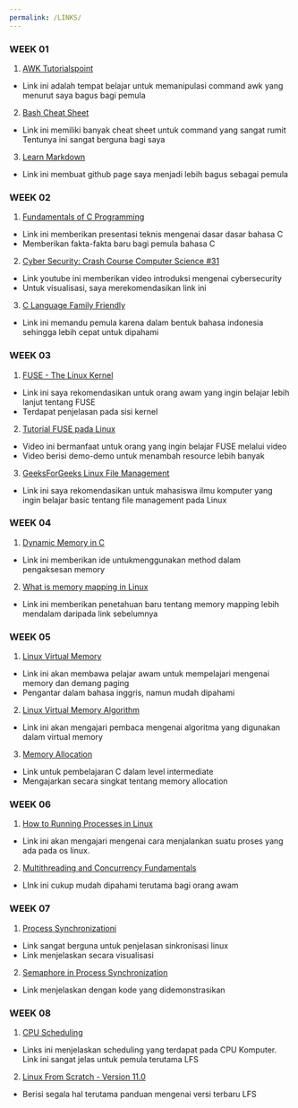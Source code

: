```yaml
---
permalink: /LINKS/
---
```


### WEEK 01
1. [AWK Tutorialspoint](https://www.tutorialspoint.com/awk/index.htmi)
* Link ini adalah tempat belajar untuk memanipulasi command awk yang 
menurut saya bagus bagi pemula
2. [Bash Cheat Sheet](https://www.educative.io/blog/bash-shell-command-cheat-sheet)
* Link ini memiliki banyak cheat sheet untuk command yang sangat rumit
Tentunya ini sangat berguna bagi saya
3. [Learn Markdown](https://www.markdownguide.org/)
* Link ini membuat github page saya menjadi lebih bagus sebagai pemula

### WEEK 02
1. [Fundamentals of C Programming](https://www.researchgate.net/publication/342640273_Fundamentals_of_C_Programming)
* Link ini memberikan presentasi teknis mengenai dasar dasar bahasa C
* Memberikan fakta-fakta baru bagi pemula bahasa C
2. [Cyber Security: Crash Course Computer Science #31](https://www.youtube.com/wach?v=bPVaO1J61n0)
* Link youtube ini memberikan video introduksi mengenai cybersecurity
* Untuk visualisasi, saya merekomendasikan link ini
3. [C Language Family Friendly](https://www.petanikode.com/tutorial/c/)
* Link ini memandu pemula karena dalam bentuk bahasa indonesia sehingga lebih cepat untuk dipahami

### WEEK 03
1. [FUSE - The Linux Kernel](https://www.kernel.org/doc/html/latest/filesystems/fuse.html)
* Link ini saya rekomendasikan untuk orang awam yang ingin belajar lebih lanjut tentang FUSE
* Terdapat penjelasan pada sisi kernel
2. [Tutorial FUSE pada Linux](https://www.youtube.com/watch?v=Utkwg9Mwtsg)
* Video ini bermanfaat untuk orang yang ingin belajar FUSE melalui video
* Video berisi demo-demo untuk menambah resource lebih banyak
3. [GeeksForGeeks Linux File Management](https://www.geeksforgeeks.org/file-management-in-linux/)
* Link ini saya rekomendasikan untuk mahasiswa ilmu komputer yang ingin belajar basic tentang file management pada Linux

### WEEK 04
1. [Dynamic Memory in C](https://www.geesforgeeks.org/dynamic-memory-allocation-in-c-using-malloc-calloc-free-and-realloc/)
* Link ini memberikan ide untukmenggunakan method dalam pengaksesan memory
2. [What is memory mapping in Linux](https://ostoday.org/linux/what-is-memory-mapping-in-linux.html)
* Link ini memberikan penetahuan baru tentang memory mapping lebih mendalam daripada link sebelumnya

### WEEK 05
1. [Linux Virtual Memory](https://www.thegeekstuff.com/2012/02/linux-memory-management/)
* Link ini akan membawa pelajar awam untuk mempelajari mengenai memory dan demang paging
* Pengantar dalam bahasa inggris, namun mudah dipahami
2. [Linux Virtual Memory Algorithm](http://www.science.unitn.it/~fiorella/guidelinux/tlk/node33.html)
* Link ini akan mengajari pembaca mengenai algoritma yang digunakan dalam virtual memory
3. [Memory Allocation](https://www.cs.uah.edu/~rcoleman/Common/C_Reference/MemoryAlloc.html)
* Link untuk pembelajaran C dalam level intermediate
* Mengajarkan secara singkat tentang memory allocation

### WEEK 06
1. [How to Running Processes in Linux](https://www.hostinger.com/tutorials/vps/how-to-manage-processes-in-linux-using-command-line)
* Link ini akan mengajari mengenai cara menjalankan suatu proses yang ada pada os linux.
2. [Multithreading and Concurrency Fundamentals](https://www.educative.io/blog/multithreading-and-concurrency-fundamentals)
* LInk ini cukup mudah dipahami terutama bagi orang awam

### WEEK 07
1. [Process Synchronizationi](https://www.tutorialspoint.com/process-synchronization-in-linux)
* Link sangat berguna untuk penjelasan sinkronisasi linux
* Link menjelaskan secara visualisasi
2. [Semaphore in Process Synchronization](https://www.geeksforgeeks.org/semaphores-in-process-synchronization/)
* Link menjelaskan dengan kode yang didemonstrasikan

### WEEK 08
1. [CPU Scheduling](https://www.studytonight.com/operating-system/cpu-scheduling)
* Links ini menjelaskan scheduling yang terdapat pada CPU Komputer. Link ini sangat jelas untuk pemula terutama LFS
2. [Linux From Scratch - Version 11.0](https://www.linuxfromscratch.org/lfs/view/11.0/)
* Berisi segala hal terutama panduan mengenai versi terbaru LFS
